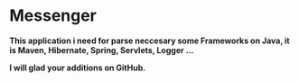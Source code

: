 # Messenger
**This application i need for parse neccesary some Frameworks on Java, it is Maven, Hibernate, Spring, Servlets, Logger ...**<br>

**I will glad your additions on GitHub.**

